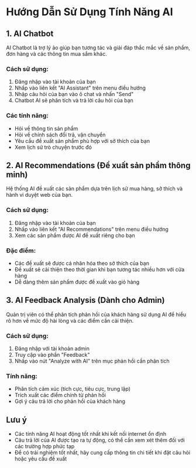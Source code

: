 # Hướng Dẫn Sử Dụng Tính Năng AI

## 1. AI Chatbot

AI Chatbot là trợ lý ảo giúp bạn tương tác và giải đáp thắc mắc về sản phẩm, đơn hàng và các thông tin mua sắm khác.

### Cách sử dụng:
1. Đăng nhập vào tài khoản của bạn
2. Nhấp vào liên kết "AI Assistant" trên menu điều hướng
3. Nhập câu hỏi của bạn vào ô chat và nhấn "Send"
4. Chatbot AI sẽ phân tích và trả lời câu hỏi của bạn

### Các tính năng:
- Hỏi về thông tin sản phẩm
- Hỏi về chính sách đổi trả, vận chuyển
- Yêu cầu đề xuất sản phẩm phù hợp với sở thích của bạn
- Xem lịch sử trò chuyện trước đó

## 2. AI Recommendations (Đề xuất sản phẩm thông minh)

Hệ thống AI đề xuất các sản phẩm dựa trên lịch sử mua hàng, sở thích và hành vi duyệt web của bạn.

### Cách sử dụng:
1. Đăng nhập vào tài khoản của bạn
2. Nhấp vào liên kết "AI Recommendations" trên menu điều hướng
3. Xem các sản phẩm được AI đề xuất riêng cho bạn

### Đặc điểm:
- Các đề xuất sẽ được cá nhân hóa theo sở thích của bạn
- Đề xuất sẽ cải thiện theo thời gian khi bạn tương tác nhiều hơn với cửa hàng
- Dễ dàng thêm sản phẩm được đề xuất vào giỏ hàng

## 3. AI Feedback Analysis (Dành cho Admin)

Quản trị viên có thể phân tích phản hồi của khách hàng sử dụng AI để hiểu rõ hơn về mức độ hài lòng và các điểm cần cải thiện.

### Cách sử dụng:
1. Đăng nhập với tài khoản admin
2. Truy cập vào phần "Feedback"
3. Nhấp vào nút "Analyze with AI" trên mục phản hồi cần phân tích

### Tính năng:
- Phân tích cảm xúc (tích cực, tiêu cực, trung lập)
- Trích xuất các điểm chính từ phản hồi
- Gợi ý câu trả lời cho phản hồi của khách hàng

## Lưu ý

- Các tính năng AI hoạt động tốt nhất khi kết nối internet ổn định
- Câu trả lời của AI được tạo ra tự động, có thể cần xem xét thêm đối với các trường hợp phức tạp
- Để có trải nghiệm tốt nhất, hãy cung cấp thông tin chi tiết khi đặt câu hỏi hoặc yêu cầu đề xuất
